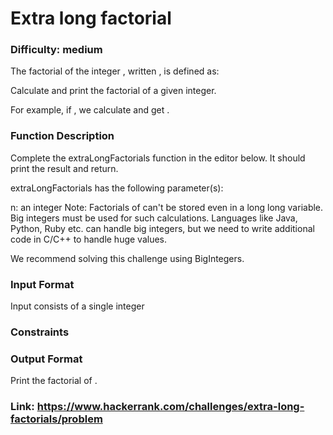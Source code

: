 # Extra long factorial

### Difficulty: medium

The factorial of the integer , written , is defined as:

Calculate and print the factorial of a given integer.

For example, if , we calculate  and get .

### Function Description

Complete the extraLongFactorials function in the editor below. It should print the result and return.

extraLongFactorials has the following parameter(s):

n: an integer
Note: Factorials of  can't be stored even in a  long long variable. Big integers must be used for such calculations. Languages like Java, Python, Ruby etc. can handle big integers, but we need to write additional code in C/C++ to handle huge values.

We recommend solving this challenge using BigIntegers.

### Input Format

Input consists of a single integer 

### Constraints


### Output Format

Print the factorial of .

### Link: https://www.hackerrank.com/challenges/extra-long-factorials/problem


